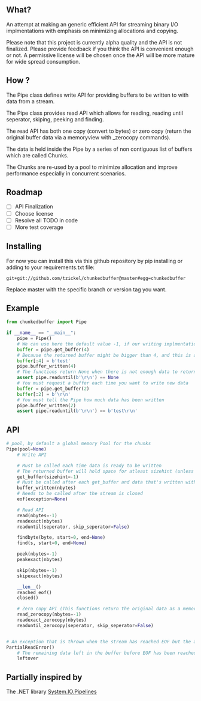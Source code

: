 ## What?
An attempt at making an generic efficient API for streaming binary I/O implmentations with emphasis on minimizing allocations and copying.

Please note that this project is currently alpha quality and the API is not finalized. Please provide feedback if you think the API is convenient enough or not. A permissive license will be chosen once the API will be more mature for wide spread consumption.

## How ?
The Pipe class defines write API for providing buffers to be written to with data from a stream.

The Pipe class provides read API which allows for reading, reading until seperator, skiping, peeking and finding.

The read API has both one copy (convert to bytes) or zero copy (return the original buffer data via a memoryview with _zerocopy commands).

The data is held inside the Pipe by a series of non contiguous list of buffers which are called Chunks.

The Chunks are re-used by a pool to minimize allocation and improve performance especially in concurrent scenarios.

## Roadmap
- [ ] API Finalization
- [ ] Choose license
- [ ] Resolve all TODO in code
- [ ] More test coverage

## Installing
For now you can install this via this github repository by pip installing or adding to your requirements.txt file:

```
git+git://github.com/tzickel/chunkedbuffer@master#egg=chunkedbuffer
```

Replace master with the specific branch or version tag you want.

## Example
```python
from chunkedbuffer import Pipe

if __name__ == "__main__":
    pipe = Pipe()
    # We can use here the default value -1, if our writing implmentation can handle arbitrary sizes (like socket.recv_into can)
    buffer = pipe.get_buffer(4)
    # Because the returned buffer might be bigger than 4, and this is an example code, we need to write it like this
    buffer[:4] = b'test'
    pipe.buffer_written(4)
    # The functions return None when there is not enough data to return
    assert pipe.readuntil(b'\r\n') == None
    # You must request a buffer each time you want to write new data
    buffer = pipe.get_buffer(2)
    buffer[:2] = b'\r\n'
    # You must tell the Pipe how much data has been written
    pipe.buffer_written(2)
    assert pipe.readuntil(b'\r\n') == b'test\r\n'
```

## API
```python
# pool, by default a global memory Pool for the chunks
Pipe(pool=None)
    # Write API

    # Must be called each time data is ready to be written
    # The returned buffer will hold space for atleast sizehint (unless it's -1, which it will have space for atleast 1 byte)
    get_buffer(sizehint=-1)
    # Must be called after each get_buffer and data that's written with the number of bytes written
    buffer_written(nbytes)
    # Needs to be called after the stream is closed
    eof(exception=None)

    # Read API
    read(nbytes=-1)
    readexact(nbytes)
    readuntil(seperator, skip_seperator=False)

    findbyte(byte, start=0, end=None)
    find(s, start=0, end=None)

    peek(nbytes=-1)
    peakexact(nbytes)

    skip(nbytes=-1)
    skipexact(nbytes)

    __len__()
    reached_eof()
    closed()

    # Zero copy API (This functions return the original data as a memoryview via an generator)
    read_zerocopy(nbytes=-1)
    readexact_zerocopy(nbytes)
    readuntil_zerocopy(seperator, skip_seperator=False)


# An exception that is thrown when the stream has reached EOF but the ammount of data requested is bigger than present in the buffer
PartialReadError()
    # The remaining data left in the buffer before EOF has been reached
    leftover
```

## Partially inspired by
The .NET library [System.IO.Pipelines](https://docs.microsoft.com/en-us/dotnet/standard/io/pipelines)
